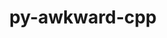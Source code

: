 ---
title: "py-awkward-cpp"
layout: cache
categories: [package, develop]
meta: {"versions": ["35"], "compilers": ["gcc@=11.4.0"], "oss": ["ubuntu22.04"], "platforms": ["linux"], "targets": ["x86_64_v3"], "stacks": ["hep", "root"], "num_specs": 6, "num_specs_by_stack": {"hep": 6, "root": 6}}
spec_details: [{"hash": "3rg2vtltss7aloztd3fq6qvaxvfcnfqv", "compiler": "gcc@=11.4.0", "versions": ["35"], "os": "ubuntu22.04", "platform": "linux", "target": "x86_64_v3", "variants": ["build_system=python_pip"], "stacks": ["hep", "root"], "size": "-", "tarball": "https://binaries.spack.io/develop/build_cache/linux-ubuntu22.04-x86_64_v3/gcc-11.4.0/py-awkward-cpp-35/linux-ubuntu22.04-x86_64_v3-gcc-11.4.0-py-awkward-cpp-35-3rg2vtltss7aloztd3fq6qvaxvfcnfqv.spack"}, {"hash": "dlgzrgcuntn4rw2cl5b4wrfcfjhc2ony", "compiler": "gcc@=11.4.0", "versions": ["35"], "os": "ubuntu22.04", "platform": "linux", "target": "x86_64_v3", "variants": ["build_system=python_pip"], "stacks": ["hep", "root"], "size": "-", "tarball": "https://binaries.spack.io/develop/build_cache/linux-ubuntu22.04-x86_64_v3/gcc-11.4.0/py-awkward-cpp-35/linux-ubuntu22.04-x86_64_v3-gcc-11.4.0-py-awkward-cpp-35-dlgzrgcuntn4rw2cl5b4wrfcfjhc2ony.spack"}, {"hash": "nlmfd2zyqvysxe4ar6jpvx3aue2tvhdg", "compiler": "gcc@=11.4.0", "versions": ["35"], "os": "ubuntu22.04", "platform": "linux", "target": "x86_64_v3", "variants": ["build_system=python_pip"], "stacks": ["hep", "root"], "size": "-", "tarball": "https://binaries.spack.io/develop/build_cache/linux-ubuntu22.04-x86_64_v3/gcc-11.4.0/py-awkward-cpp-35/linux-ubuntu22.04-x86_64_v3-gcc-11.4.0-py-awkward-cpp-35-nlmfd2zyqvysxe4ar6jpvx3aue2tvhdg.spack"}, {"hash": "lizanlu53524owu5v4wyeo4wxl2kuovc", "compiler": "gcc@=11.4.0", "versions": ["35"], "os": "ubuntu22.04", "platform": "linux", "target": "x86_64_v3", "variants": ["build_system=python_pip"], "stacks": ["hep", "root"], "size": "-", "tarball": "https://binaries.spack.io/develop/build_cache/linux-ubuntu22.04-x86_64_v3/gcc-11.4.0/py-awkward-cpp-35/linux-ubuntu22.04-x86_64_v3-gcc-11.4.0-py-awkward-cpp-35-lizanlu53524owu5v4wyeo4wxl2kuovc.spack"}, {"hash": "ywajsmgnjahc27lyxfxzrlnzfhxtu44p", "compiler": "gcc@=11.4.0", "versions": ["35"], "os": "ubuntu22.04", "platform": "linux", "target": "x86_64_v3", "variants": ["build_system=python_pip"], "stacks": ["hep", "root"], "size": "-", "tarball": "https://binaries.spack.io/develop/build_cache/linux-ubuntu22.04-x86_64_v3/gcc-11.4.0/py-awkward-cpp-35/linux-ubuntu22.04-x86_64_v3-gcc-11.4.0-py-awkward-cpp-35-ywajsmgnjahc27lyxfxzrlnzfhxtu44p.spack"}, {"hash": "wl5qsmngqci6pcmqzcdu6ocmg5r2ppz5", "compiler": "gcc@=11.4.0", "versions": ["35"], "os": "ubuntu22.04", "platform": "linux", "target": "x86_64_v3", "variants": ["build_system=python_pip"], "stacks": ["hep", "root"], "size": "-", "tarball": "https://binaries.spack.io/develop/build_cache/linux-ubuntu22.04-x86_64_v3/gcc-11.4.0/py-awkward-cpp-35/linux-ubuntu22.04-x86_64_v3-gcc-11.4.0-py-awkward-cpp-35-wl5qsmngqci6pcmqzcdu6ocmg5r2ppz5.spack"}]
---